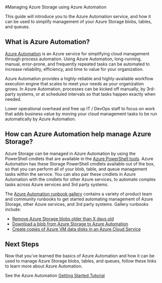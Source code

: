 <properties
	pageTitle="Manage Azure Storage using Azure Automation"
	description="Learn about how the Azure Automation service can be used to manage Azure Storage at scale."
	services="storage, automation"
	documentationCenter=""
	authors="jodoglevy"
	manager="eamono"
	editor=""/>

<tags
	ms.service="storage"
	ms.date="11/03/2015"
	wacn.date=""/>



#Managing Azure Storage using Azure Automation

This guide will introduce you to the Azure Automation service, and how it can be used to simplify management of your Azure Storage blobs, tables, and queues.


## What is Azure Automation?

[Azure Automation](/home/features/automation/) is an Azure service for simplifying cloud management through process automation. Using Azure Automation, long-running, manual, error-prone, and frequently repeated tasks can be automated to increase reliability, efficiency, and time to value for your organization.

Azure Automation provides a highly-reliable and highly-available workflow execution engine that scales to meet your needs as your organization grows. In Azure Automation, processes can be kicked off manually, by 3rd-party systems, or at scheduled intervals so that tasks happen exactly when needed.

Lower operational overhead and free up IT / DevOps staff to focus on work that adds business value by moving your cloud management tasks to be run automatically by Azure Automation.


## How can Azure Automation help manage Azure Storage?

Azure Storage can be managed in Azure Automation by using the PowerShell cmdlets that are available in the [Azure PowerShell tools](https://msdn.microsoft.com/zh-cn/library/azure/jj156055.aspx). Azure Automation has these Storage PowerShell cmdlets available out of the box, so that you can perform all of your blob, table, and queue management tasks within the service. You can also pair these cmdlets in Azure Automation with the cmdlets for other Azure services, to automate complex tasks across Azure services and 3rd party systems.

The [Azure Automation runbook gallery](http://azure.microsoft.com/blog/2014/10/07/introducing-the-azure-automation-runbook-gallery/) contains a variety of product team and community runbooks to get started automating management of Azure Storage, other Azure services, and 3rd party systems. Gallery runbooks include:

 * [Remove Azure Storage blobs older than X days old](https://gallery.technet.microsoft.com/scriptcenter/Remove-Storage-Blobs-that-aae4b761)
 * [Download a blob from Azure Storage to Azure Automation](https://gallery.technet.microsoft.com/scriptcenter/a-Blob-from-Azure-Storage-6bc13745)
 * [Create copies of Azure VM data disks in an Azure Cloud Service](https://gallery.technet.microsoft.com/scriptcenter/Make-copies-of-Azure-VM-065a6394)


## Next Steps

Now that you've learned the basics of Azure Automation and how it can be used to manage Azure Storage blobs, tables, and queues, follow these links to learn more about Azure Automation.

See the Azure Automation [Getting Started Tutorial](/documentation/articles/automation-create-runbook-from-samples)
 
